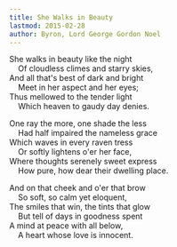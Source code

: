 ```yaml
---
title: She Walks in Beauty
lastmod: 2015-02-28
author: Byron, Lord George Gordon Noel
---
```

She walks in beauty like the night  
&nbsp;&nbsp;&nbsp; Of cloudless climes and starry skies,  
And all that's best of dark and bright  
&nbsp;&nbsp;&nbsp; Meet in her aspect and her eyes;  
Thus mellowed to the tender light  
&nbsp;&nbsp;&nbsp; Which heaven to gaudy day denies.  

One ray the more, one shade the less  
&nbsp;&nbsp;&nbsp; Had half impaired the nameless grace  
Which waves in every raven tress  
&nbsp;&nbsp;&nbsp; Or softly lightens o'er her face,  
Where thoughts serenely sweet express  
&nbsp;&nbsp;&nbsp; How pure, how dear their dwelling place.  

And on that cheek and o'er that brow  
&nbsp;&nbsp;&nbsp; So soft, so calm yet eloquent,  
The smiles that win, the tints that glow  
&nbsp;&nbsp;&nbsp; But tell of days in goodness spent  
A mind at peace with all below,  
&nbsp;&nbsp;&nbsp; A heart whose love is innocent.  

